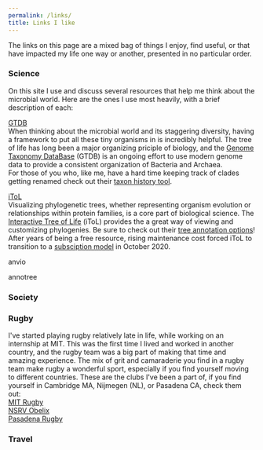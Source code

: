 ```yaml
---
permalink: /links/
title: Links I like
--- 
```

The links on this page are a mixed bag of things I enjoy, find useful, or that have impacted my life one way or another, presented in no particular order. 

### Science  
On this site I use and discuss several resources that help me think about the microbial world. Here are the ones I use most heavily, with a brief description of each:

[GTDB](https://gtdb.ecogenomic.org/)  
When thinking about the microbial world and its staggering diversity, having a framework to put all these tiny organisms in is incredibly helpful.
The tree of life has long been a major organizing priciple of biology, 
and the [Genome Taxonomy DataBase](https://gtdb.ecogenomic.org/) (GTDB) is an ongoing effort to use modern genome data to provide a consistent organization of Bacteria and Archaea.  
For those of you who, like me, have a hard time keeping track of clades getting renamed check out their [taxon history tool](https://gtdb.ecogenomic.org/taxon_history/).
  
[iToL](https://itol.embl.de/)  
Visualizing phylogenetic trees, whether representing organism evolution or relationships within protein families, is a core part of biological science. 
The [Interactive Tree of Life](https://itol.embl.de/) (iToL) provides the a great way of viewing and customizing phylogenies. 
Be sure to check out their [tree annotation options](https://itol.embl.de/help.cgi#annot)!
After years of being a free resource, rising maintenance cost forced iToL to transition to a [subsciption model](https://itol.embl.de/infoReg.cgi?f=a) in October 2020.  
   
anvio  
  
annotree  


### Society 


### Rugby
I've started playing rugby relatively late in life, while working on an internship at MIT. 
This was the first time I lived and worked in another country, and the rugby team was a big part of making that time and amazing experience. 
The mix of grit and camaraderie you find in a rugby team make rugby a wonderful sport, especially if you find yourself moving to different countries.
These are the clubs I've been a part of, if you find yourself in Cambridge MA, Nijmegen (NL), or Pasadena CA, check them out:    
[MIT Rugby](http://rugby.mit.edu/)  
[NSRV Obelix](http://www.nsrvobelix.nl/)  
[Pasadena Rugby](https://www.pasadenarfc.com/)  

### Travel



